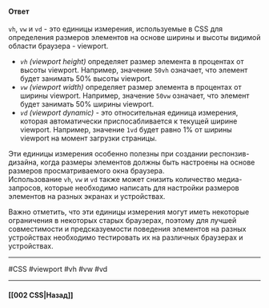 #### Ответ

`vh`, `vw` и `vd` - это единицы измерения, используемые в CSS для определения размеров элементов на основе ширины и высоты видимой области браузера - viewport.

- *`vh` (viewport height)* определяет размер элемента в процентах от высоты viewport. Например, значение `50vh` означает, что элемент будет занимать 50% высоты viewport.
- *`vw` (viewport width)* определяет размер элемента в процентах от ширины viewport. Например, значение `50vw` означает, что элемент будет занимать 50% ширины viewport.
- *`vd` (viewport dynamic)* - это относительная единица измерения, которая автоматически приспосабливается к текущей ширине viewport. Например, значение `1vd` будет равно 1% от ширины viewport на момент загрузки страницы.

Эти единицы измерения особенно полезны при создании респонзив-дизайна, когда размеры элементов должны быть настроены на основе размеров просматриваемого окна браузера. Использование `vh`, `vw` и `vd` также может снизить количество медиа-запросов, которые необходимо написать для настройки размеров элементов на разных экранах и устройствах.

Важно отметить, что эти единицы измерения могут иметь некоторые ограничения в некоторых старых браузерах, поэтому для лучшей совместимости и предсказуемости поведения элементов на разных устройствах необходимо тестировать их на различных браузерах и устройствах.

___
#CSS #viewport #vh #vw #vd 

___

#### [[002 CSS|Назад]]